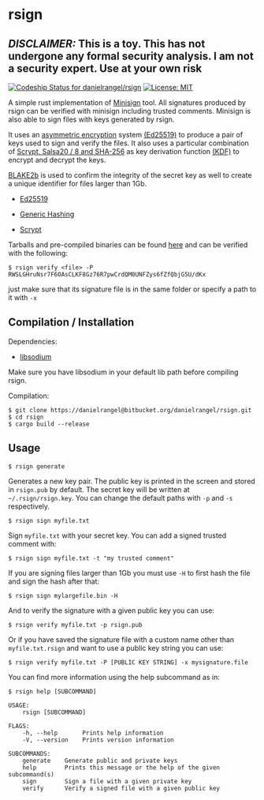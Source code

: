 # rsign #

## ***DISCLAIMER:*** This is a toy. This has not undergone any formal security analysis. I am not a security expert. Use at your own risk ##

[ ![Codeship Status for danielrangel/rsign](https://app.codeship.com/projects/60b28d80-7645-0135-4402-1639b58199d0/status?branch=master)](https://app.codeship.com/projects/244452)
[![License: MIT](https://img.shields.io/badge/License-MIT-yellow.svg)](https://opensource.org/licenses/MIT)

A simple rust implementation of [Minisign](https://jedisct1.github.io/minisign/) tool. All signatures produced by rsign can be verified with minisign including trusted comments. Minisign is also able to sign files with keys generated by rsign.

It uses an [asymmetric encryption](https://en.wikipedia.org/wiki/Public-key_cryptography) system [(Ed25519)](https://ed25519.cr.yp.to/) to produce a pair of keys used to sign and verify the files. It also uses a particular combination of [Scrypt, Salsa20 / 8 and SHA-256](https://dnaq.github.io/sodiumoxide/sodiumoxide/crypto/pwhash/scryptsalsa208sha256/index.html) as key derivation function [(KDF)](https://en.wikipedia.org/wiki/Key_derivation_function) to encrypt and decrypt the keys. 

[BLAKE2b](https://blake2.net/) is used to confirm the integrity of the secret key as well to create a unique identifier for files larger than 1Gb.

* [Ed25519](https://download.libsodium.org/doc/public-key_cryptography/public-key_signatures.html)

* [Generic Hashing](https://download.libsodium.org/doc/hashing/generic_hashing.html)

* [Scrypt](https://download.libsodium.org/doc/password_hashing/)

Tarballs and pre-compiled binaries can be found [here](https://bitbucket.org/danielrangel/rsign/downloads/) and can be verified with the following:

    $ rsign verify <file> -P RWSLGHruNsr7F6OAsCLKF8Gz76R7pwCrdQM0UNFZys6fZfQbjG5U/dKx

just make sure that its signature file is in the same folder or specify a path to it with `-x`

Compilation / Installation
--------------------------

Dependencies:
* [libsodium](http://doc.libsodium.org/)

Make sure you have libsodium in your default lib path before compiling rsign.

Compilation:

    $ git clone https://danielrangel@bitbucket.org/danielrangel/rsign.git
    $ cd rsign
    $ cargo build --release


Usage
----------------

    $ rsign generate

Generates a new key pair. The public key is printed in the screen and stored in `rsign.pub` by default. The secret key will be written at `~/.rsign/rsign.key`. You can change the default paths with `-p` and `-s` respectively. 

    $ rsign sign myfile.txt

Sign `myfile.txt` with your secret key. You can add a signed trusted comment with:

    $ rsign sign myfile.txt -t "my trusted comment"

If you are signing files larger than 1Gb you must use `-H` to first hash the file and sign the hash after that:

    $ rsign sign mylargefile.bin -H

And to verify the signature with a given public key you can use:

    $ rsign verify myfile.txt -p rsign.pub

Or if you have saved the signature file with a custom name other than `myfile.txt.rsign` and want to use a public key string you can use:

    $ rsign verify myfile.txt -P [PUBLIC KEY STRING] -x mysignature.file    

You can find more information using the help subcommand as in:

    $ rsign help [SUBCOMMAND]

    USAGE:
        rsign [SUBCOMMAND]
    
    FLAGS:
        -h, --help       Prints help information
        -V, --version    Prints version information
    
    SUBCOMMANDS:
        generate    Generate public and private keys
        help        Prints this message or the help of the given subcommand(s)
        sign        Sign a file with a given private key
        verify      Verify a signed file with a given public key